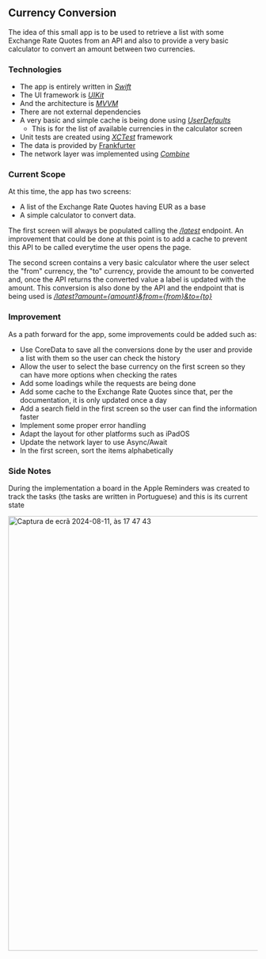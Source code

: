## Currency Conversion

The idea of this small app is to be used to retrieve a list with some Exchange Rate Quotes from an API and also to provide a very basic calculator to convert an amount between
two currencies.

### Technologies
- The app is entirely written in [_Swift_](https://www.swift.org/)
- The UI framework is [_UIKit_](https://developer.apple.com/documentation/uikit)
- And the architecture is [_MVVM_](https://en.wikipedia.org/wiki/Model–view–viewmodel)
- There are not external dependencies
- A very basic and simple cache is being done using [_UserDefaults_](https://developer.apple.com/documentation/foundation/userdefaults)
  - This is for the list of available currencies in the calculator screen 
- Unit tests are created using [_XCTest_](https://developer.apple.com/documentation/xctest) framework
- The data is provided by [Frankfurter](https://www.frankfurter.app)
- The network layer was implemented using [_Combine_](https://developer.apple.com/documentation/combine)

### Current Scope
At this time, the app has two screens:
- A list of the Exchange Rate Quotes having EUR as a base
- A simple calculator to convert data.

The first screen will always be populated calling the [_/latest_](https://www.frankfurter.app/docs/#latest) endpoint.
An improvement that could be done at this point is to add a cache to prevent this API to be called everytime the user opens the page.

The second screen contains a very basic calculator where the user select the "from" currency, the "to" currency, provide the amount to be converted and, once the API returns
the converted value a label is updated with the amount.
This conversion is also done by the API and the endpoint that is being used is [_/latest?amount={amount}&from={from}&to={to}_](https://www.frankfurter.app/docs/)

### Improvement
As a path forward for the app, some improvements could be added such as:
- Use CoreData to save all the conversions done by the user and provide a list with them so the user can check the history
- Allow the user to select the base currency on the first screen so they can have more options when checking the rates
- Add some loadings while the requests are being done
- Add some cache to the Exchange Rate Quotes since that, per the documentation, it is only updated once a day
- Add a search field in the first screen so the user can find the information faster
- Implement some proper error handling
- Adapt the layout for other platforms such as iPadOS
- Update the network layer to use Async/Await
- In the first screen, sort the items alphabetically

### Side Notes
During the implementation a board in the Apple Reminders was created to track the tasks (the tasks are written in Portuguese) and this is its current state

<img width="879" alt="Captura de ecrã 2024-08-11, às 17 47 43" src="https://github.com/user-attachments/assets/a2144ce2-75b4-4629-8f0c-b35b0c4e4159">
